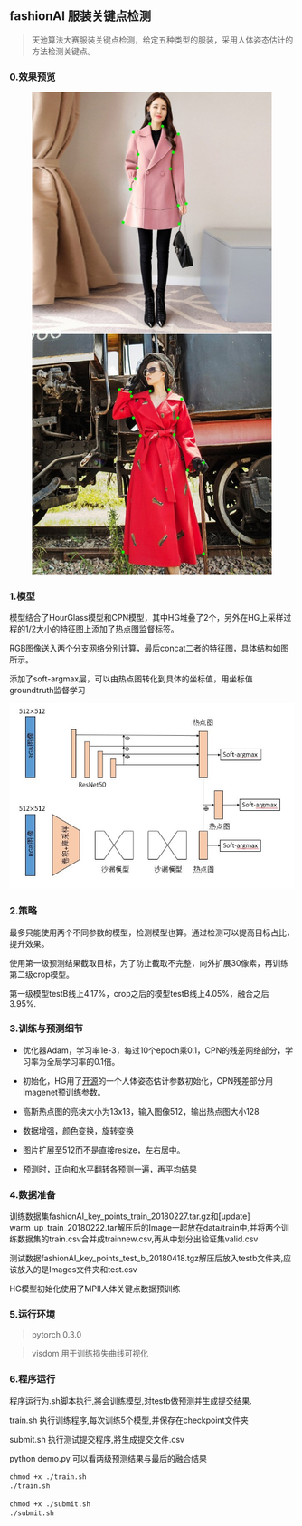## fashionAI 服装关键点检测

> 天池算法大赛服装关键点检测，给定五种类型的服装，采用人体姿态估计的方法检测关键点。

### 0.效果预览

<figure class="half">
    <img src="./img/0b859e16e745aceead46605218202c5f.jpg">
    <img src="./img/997af8563bc0c54b9d46941dd1924626.jpg">
</figure>

### 1.模型

模型结合了HourGlass模型和CPN模型，其中HG堆叠了2个，另外在HG上采样过程的1/2大小的特征图上添加了热点图监督标签。

RGB图像送入两个分支网络分别计算，最后concat二者的特征图，具体结构如图所示。

添加了soft-argmax层，可以由热点图转化到具体的坐标值，用坐标值groundtruth监督学习

![](./img/model.jpg)

### 2.策略

最多只能使用两个不同参数的模型，检测模型也算。通过检测可以提高目标占比，提升效果。

使用第一级预测结果截取目标，为了防止截取不完整，向外扩展30像素，再训练第二级crop模型。

第一级模型testB线上4.17%，crop之后的模型testB线上4.05%，融合之后3.95%.

### 3.训练与预测细节

- 优化器Adam，学习率1e-3，每过10个epoch乘0.1，CPN的残差网络部分，学习率为全局学习率的0.1倍。

- 初始化，HG用了[开源](https://github.com/bearpaw/pytorch-pose)的一个人体姿态估计参数初始化，CPN残差部分用Imagenet预训练参数。

- 高斯热点图的亮块大小为13x13，输入图像512，输出热点图大小128

- 数据增强，颜色变换，旋转变换

- 图片扩展至512而不是直接resize，左右居中。

- 预测时，正向和水平翻转各预测一遍，再平均结果

### 4.数据准备

训练数据集fashionAI_key_points_train_20180227.tar.gz和[update] warm_up_train_20180222.tar解压后的Image一起放在data/train中,并将两个训练数据集的train.csv合并成trainnew.csv,再从中划分出验证集valid.csv

测试数据fashionAI_key_points_test_b_20180418.tgz解压后放入testb文件夹,应该放入的是Images文件夹和test.csv

HG模型初始化使用了MPII人体关键点数据预训练


### 5.运行环境

> pytorch 0.3.0

> visdom 用于训练损失曲线可视化

### 6.程序运行

程序运行为.sh脚本执行,將会训练模型,对testb做预测并生成提交结果.

train.sh 执行训练程序,每次训练5个模型,并保存在checkpoint文件夹

submit.sh 执行测试提交程序,將生成提交文件.csv

python demo.py 可以看两级预测结果与最后的融合结果

```shell
chmod +x ./train.sh
./train.sh

chmod +x ./submit.sh
./submit.sh
```